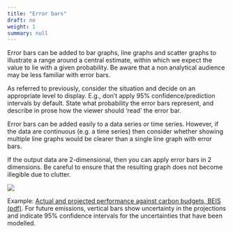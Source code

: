 ```yaml
---
title: "Error bars"
draft: no
weight: 1
summary: null
---
```


Error bars can be added to bar graphs, line graphs and scatter graphs to illustrate a range around a central estimate, within which we expect the value to lie with a given probability. Be aware that a non analytical audience may be less familiar with error bars.

As referred to previously, consider the situation and decide on an appropriate level to display. E.g., don’t apply 95% confidence/prediction intervals by default. State what probability the error bars represent, and describe in prose how the viewer should ‘read’ the error bar.

Error bars can be added easily to a data series or time series. However, if the data are continuous (e.g. a time series) then consider whether showing multiple line graphs would be clearer than a single line graph with error bars.

If the output data are 2-dimensional, then you can apply error bars in 2 dimensions. Be careful to ensure that the resulting graph does not become illegible due to clutter.

![](/images/error_bars.png)

Example: [Actual and projected performance against carbon budgets, BEIS (pdf)](https://assets.publishing.service.gov.uk/government/uploads/system/uploads/attachment_data/file/794590/updated-energy-and-emissions-projections-2018.pdf). For future emissions, vertical bars show uncertainty in the projections and indicate 95% confidence intervals for the uncertainties that have been modelled.

